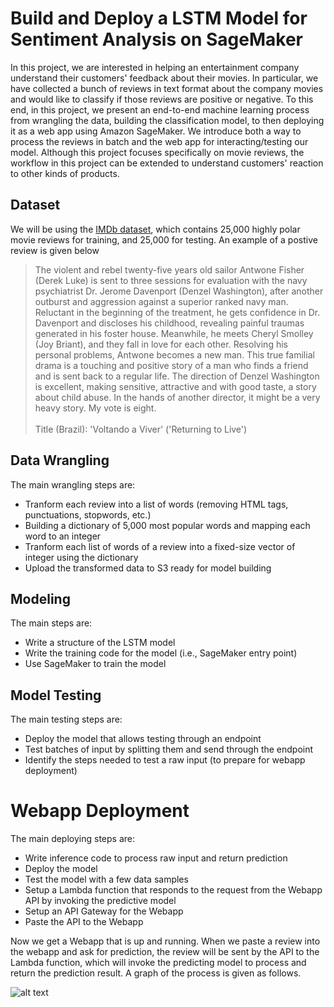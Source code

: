 # Build and Deploy a LSTM Model for Sentiment Analysis on SageMaker

In this project, we are interested in helping an entertainment company understand their customers' feedback about their movies. In particular, we have collected a bunch of reviews in text format about the company movies and would like to classify if those reviews are positive or negative. To this end, in this project, we present an end-to-end machine learning process from wrangling the data, building the classification model, to then deploying it as a web app using Amazon SageMaker. We introduce both a way to process the reviews in batch and the web app for interacting/testing our model. Although this project focuses specifically on movie reviews, the workflow in this project can be extended to understand customers' reaction to other kinds of products.

## Dataset

We will be using the [IMDb dataset](http://ai.stanford.edu/~amaas/data/sentiment/), which contains 25,000 highly polar movie reviews for training, and 25,000 for testing. An example of a postive review is given below

> The violent and rebel twenty-five years old sailor Antwone Fisher (Derek Luke) is sent to three sessions for evaluation with the navy psychiatrist Dr. Jerome Davenport (Denzel Washington), after another outburst and aggression against a superior ranked navy man. Reluctant in the beginning of the treatment, he gets confidence in Dr. Davenport and discloses his childhood, revealing painful traumas generated in his foster house. Meanwhile, he meets Cheryl Smolley (Joy Briant), and they fall in love for each other. Resolving his personal problems, Antwone becomes a new man. This true familial drama is a touching and positive story of a man who finds a friend and is sent back to a regular life. The direction of Denzel Washington is excellent, making sensitive, attractive and with good taste, a story about child abuse. In the hands of another director, it might be a very heavy story. My vote is eight.<br /><br />Title (Brazil): 'Voltando a Viver' ('Returning to Live')

## Data Wrangling

The main wrangling steps are:
- Tranform each review into a list of words (removing HTML tags, punctuations, stopwords, etc.)
- Building a dictionary of 5,000 most popular words and mapping each word to an integer
- Tranform each list of words of a review into a fixed-size vector of integer using the dictionary
- Upload the transformed data to S3 ready for model building

## Modeling

The main steps are:
- Write a structure of the LSTM model 
- Write the training code for the model (i.e., SageMaker entry point)
- Use SageMaker to train the model

## Model Testing

The main testing steps are:
- Deploy the model that allows testing through an endpoint
- Test batches of input by splitting them and send through the endpoint
- Identify the steps needed to test a raw input (to prepare for webapp deployment)

# Webapp Deployment

The main deploying steps are:
- Write inference code to process raw input and return prediction
- Deploy the model
- Test the model with a few data samples
- Setup a Lambda function that responds to the request from the Webapp API by invoking the predictive model
- Setup an API Gateway for the Webapp
- Paste the API to the Webapp

Now we get a Webapp that is up and running. When we paste a review into the webapp and ask for prediction, the review will be sent by the API to the Lambda function, which will invoke the predicting model to process and return the prediction result. A graph of the process is given as follows.

![alt text](Web-App-Diagram.svg "log-ex")





